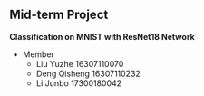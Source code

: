 ## Mid-term Project

**Classification on MNIST with ResNet18 Network**

- Member
  - Liu Yuzhe 16307110070
  - Deng Qisheng 16307110232
  - Li Junbo 17300180042
